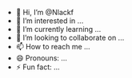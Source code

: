 - 👋 Hi, I’m @Nlackf
- 👀 I’m interested in ...
- 🌱 I’m currently learning ...
- 💞️ I’m looking to collaborate on ...
- 📫 How to reach me ...
- 😄 Pronouns: ...
- ⚡ Fun fact: ...

<!---
Nlackf/Nlackf is a ✨ special ✨ repository because its `README.md` (this file) appears on your GitHub profile.
You can click the Preview link to take a look at your changes.
--->
